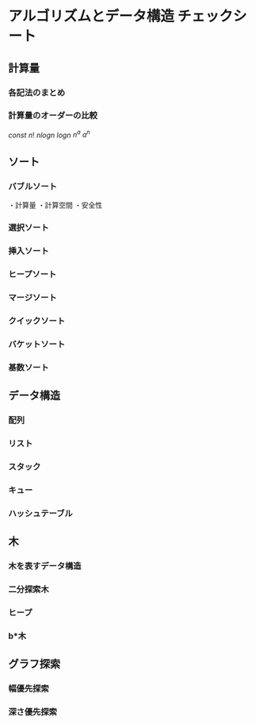 # アルゴリズムとデータ構造 チェックシート

## 計算量
### 各記法のまとめ
### 計算量のオーダーの比較
$`const`$ $`n!`$ $`nlogn`$ $`logn`$ $`n^a`$ $`a^n`$
## ソート
### バブルソート
・計算量
・計算空間
・安全性
### 選択ソート
### 挿入ソート
### ヒープソート
### マージソート
### クイックソート
### バケットソート
### 基数ソート

## データ構造

### 配列
### リスト
### スタック
### キュー
### ハッシュテーブル

## 木
### 木を表すデータ構造
### 二分探索木
### ヒープ
### b*木

## グラフ探索
### 幅優先探索
### 深さ優先探索


